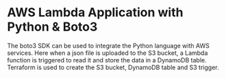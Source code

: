 # AWS Lambda Application with Python & Boto3
The boto3 SDK can be used to integrate the Python language with AWS services. Here when a json file is uploaded to the S3 bucket, a Lambda function is triggered to read it and store the data in a DynamoDB table. Terraform is used to create the S3 bucket, DynamoDB table and S3 trigger.
